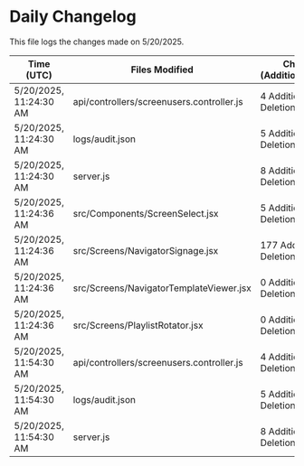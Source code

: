 # Daily Changelog

This file logs the changes made on 5/20/2025.

| Time (UTC)             | Files Modified                    | Changes (Addition/Deletion) |
|------------------------|-----------------------------------|-----------------------------|
| 5/20/2025, 11:24:30 AM | api/controllers/screenusers.controller.js | 4 Additions & 4 Deletions |
| 5/20/2025, 11:24:30 AM | logs/audit.json | 5 Additions & 5 Deletions |
| 5/20/2025, 11:24:30 AM | server.js | 8 Additions & 8 Deletions |
| 5/20/2025, 11:24:36 AM | src/Components/ScreenSelect.jsx | 5 Additions & 14 Deletions|
| 5/20/2025, 11:24:36 AM | src/Screens/NavigatorSignage.jsx | 177 Additions & 2 Deletions|
| 5/20/2025, 11:24:36 AM | src/Screens/NavigatorTemplateViewer.jsx | 0 Additions & 0 Deletions|
| 5/20/2025, 11:24:36 AM | src/Screens/PlaylistRotator.jsx | 0 Additions & 0 Deletions|
| 5/20/2025, 11:54:30 AM | api/controllers/screenusers.controller.js | 4 Additions & 4 Deletions|
| 5/20/2025, 11:54:30 AM | logs/audit.json | 5 Additions & 5 Deletions|
| 5/20/2025, 11:54:30 AM | server.js | 8 Additions & 8 Deletions|
